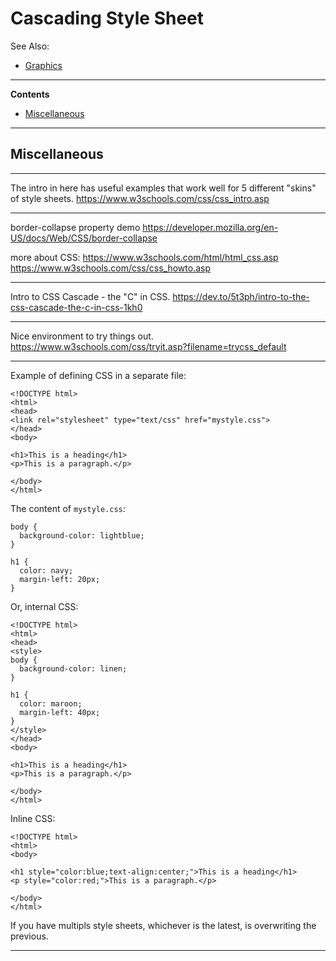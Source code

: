 # Cascading Style Sheet

See Also:

- [Graphics](Graphics.md)

---

**Contents**

 - [Miscellaneous](CSS.md#miscellaneous)

---

## Miscellaneous

---

The intro in here has useful examples that
work well for 5 different "skins" of style sheets.
https://www.w3schools.com/css/css_intro.asp

---

border-collapse property demo
https://developer.mozilla.org/en-US/docs/Web/CSS/border-collapse

more about CSS:
https://www.w3schools.com/html/html_css.asp
https://www.w3schools.com/css/css_howto.asp

---

Intro to CSS Cascade - the "C" in CSS.
https://dev.to/5t3ph/intro-to-the-css-cascade-the-c-in-css-1kh0

---

Nice environment to try things out.
https://www.w3schools.com/css/tryit.asp?filename=trycss_default

---

Example of defining CSS in a separate file:

    <!DOCTYPE html>
    <html>
    <head>
    <link rel="stylesheet" type="text/css" href="mystyle.css">
    </head>
    <body>
  
    <h1>This is a heading</h1>
    <p>This is a paragraph.</p>
    
    </body>
    </html>
    
The content of `mystyle.css`:

    body {
      background-color: lightblue;
    }
    
    h1 {
      color: navy;
      margin-left: 20px;
    }    

Or, internal CSS:

    <!DOCTYPE html>
    <html>
    <head>
    <style>
    body {
      background-color: linen;
    }
    
    h1 {
      color: maroon;
      margin-left: 40px;
    }
    </style>
    </head>
    <body>
    
    <h1>This is a heading</h1>
    <p>This is a paragraph.</p>
    
    </body>
    </html>

Inline CSS:

    <!DOCTYPE html>
    <html>
    <body>
    
    <h1 style="color:blue;text-align:center;">This is a heading</h1>
    <p style="color:red;">This is a paragraph.</p>
    
    </body>
    </html>    
    

If you have multipls style sheets, whichever is the latest, is overwriting the previous.    

---
